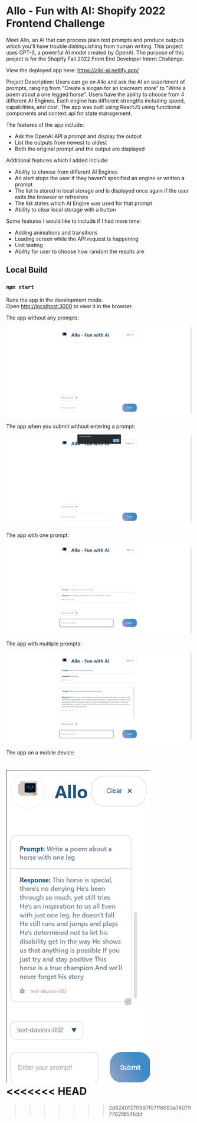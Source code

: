 # Allo - Fun with AI: Shopify 2022 Frontend Challenge

Meet Allo, an AI that can process plain text prompts and produce outputs which you'll have trouble distinguishing from human writing. This project uses GPT-3, a powerful AI model created by OpenAI. The purpose of this project is for the Shopify Fall 2022 Front End Developer Intern Challenge.

View the deployed app here: https://allo-ai.netlify.app/

Project Description: Users can go on Allo and ask the AI an assortment of prompts, ranging from "Create a slogan for an icecream store" to "Write a poem about a one legged horse". Users have the ability to choose from 4 different AI Engines. Each engine has different strengths including speed, capabilities, and cost. The app was built using ReactJS using functional components and context api for state management.

The features of the app include:
- Ask the OpenAI API a prompt and display the output
- List the outputs from newest to oldest
- Both the original prompt and the output are displayed

Additional features which I added include:
- Ability to choose from different AI Engines
- An alert stops the user if they haven't specified an engine or written a prompt
- The list is stored in local storage and is displayed once again if the user exits the browser or refreshes 
- The list states which AI Engine was used for that prompt
- Ability to clear local storage with a button

Some features I would like to include if I had more time:
- Adding animations and transitions
- Loading screen while the API request is happening
- Unit testing
- Ability for user to choose how random the results are

## Local Build
### `npm start`

Runs the app in the development mode.\
Open [http://localhost:3000](http://localhost:3000) to view it in the browser.

The app without any prompts:

![1](public/screenshot1.png)

The app when you submit without entering a prompt:

![2](public/screenshot2.png)

The app with one prompt:

![3](public/screenshot5.png)

The app with multiple prompts:

![4](public/screenshot3.png)

The app on a mobile device:

![5](public/screenshot4.png)
<<<<<<< HEAD
=======

>>>>>>> 2d8240f270987f07ff6683a740797782f854fcbf
